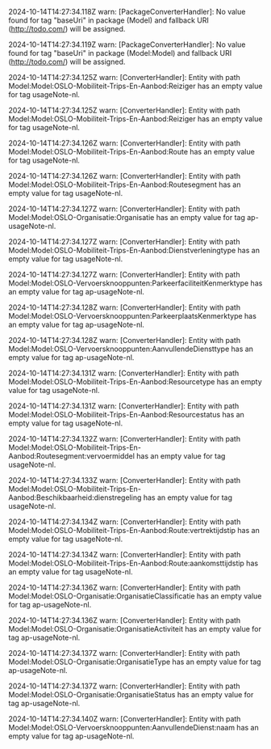 2024-10-14T14:27:34.118Z warn: [PackageConverterHandler]: No value found for tag "baseUri" in package (Model) and fallback URI (http://todo.com/) will be assigned.

2024-10-14T14:27:34.119Z warn: [PackageConverterHandler]: No value found for tag "baseUri" in package (Model:Model) and fallback URI (http://todo.com/) will be assigned.

2024-10-14T14:27:34.125Z warn: [ConverterHandler]: Entity with path Model:Model:OSLO-Mobiliteit-Trips-En-Aanbod:Reiziger has an empty value for tag usageNote-nl.

2024-10-14T14:27:34.125Z warn: [ConverterHandler]: Entity with path Model:Model:OSLO-Mobiliteit-Trips-En-Aanbod:Reiziger has an empty value for tag usageNote-nl.

2024-10-14T14:27:34.126Z warn: [ConverterHandler]: Entity with path Model:Model:OSLO-Mobiliteit-Trips-En-Aanbod:Route has an empty value for tag usageNote-nl.

2024-10-14T14:27:34.126Z warn: [ConverterHandler]: Entity with path Model:Model:OSLO-Mobiliteit-Trips-En-Aanbod:Routesegment has an empty value for tag usageNote-nl.

2024-10-14T14:27:34.127Z warn: [ConverterHandler]: Entity with path Model:Model:OSLO-Organisatie:Organisatie has an empty value for tag ap-usageNote-nl.

2024-10-14T14:27:34.127Z warn: [ConverterHandler]: Entity with path Model:Model:OSLO-Mobiliteit-Trips-En-Aanbod:Dienstverleningtype has an empty value for tag usageNote-nl.

2024-10-14T14:27:34.127Z warn: [ConverterHandler]: Entity with path Model:Model:OSLO-Vervoersknooppunten:ParkeerfaciliteitKenmerktype has an empty value for tag ap-usageNote-nl.

2024-10-14T14:27:34.128Z warn: [ConverterHandler]: Entity with path Model:Model:OSLO-Vervoersknooppunten:ParkeerplaatsKenmerktype has an empty value for tag ap-usageNote-nl.

2024-10-14T14:27:34.128Z warn: [ConverterHandler]: Entity with path Model:Model:OSLO-Vervoersknooppunten:AanvullendeDiensttype has an empty value for tag ap-usageNote-nl.

2024-10-14T14:27:34.131Z warn: [ConverterHandler]: Entity with path Model:Model:OSLO-Mobiliteit-Trips-En-Aanbod:Resourcetype has an empty value for tag usageNote-nl.

2024-10-14T14:27:34.131Z warn: [ConverterHandler]: Entity with path Model:Model:OSLO-Mobiliteit-Trips-En-Aanbod:Resourcestatus has an empty value for tag usageNote-nl.

2024-10-14T14:27:34.132Z warn: [ConverterHandler]: Entity with path Model:Model:OSLO-Mobiliteit-Trips-En-Aanbod:Routesegment:vervoermiddel has an empty value for tag usageNote-nl.

2024-10-14T14:27:34.133Z warn: [ConverterHandler]: Entity with path Model:Model:OSLO-Mobiliteit-Trips-En-Aanbod:Beschikbaarheid:dienstregeling has an empty value for tag usageNote-nl.

2024-10-14T14:27:34.134Z warn: [ConverterHandler]: Entity with path Model:Model:OSLO-Mobiliteit-Trips-En-Aanbod:Route:vertrektijdstip has an empty value for tag usageNote-nl.

2024-10-14T14:27:34.134Z warn: [ConverterHandler]: Entity with path Model:Model:OSLO-Mobiliteit-Trips-En-Aanbod:Route:aankomsttijdstip has an empty value for tag usageNote-nl.

2024-10-14T14:27:34.136Z warn: [ConverterHandler]: Entity with path Model:Model:OSLO-Organisatie:OrganisatieClassificatie has an empty value for tag ap-usageNote-nl.

2024-10-14T14:27:34.136Z warn: [ConverterHandler]: Entity with path Model:Model:OSLO-Organisatie:OrganisatieActiviteit has an empty value for tag ap-usageNote-nl.

2024-10-14T14:27:34.137Z warn: [ConverterHandler]: Entity with path Model:Model:OSLO-Organisatie:OrganisatieType has an empty value for tag ap-usageNote-nl.

2024-10-14T14:27:34.137Z warn: [ConverterHandler]: Entity with path Model:Model:OSLO-Organisatie:OrganisatieStatus has an empty value for tag ap-usageNote-nl.

2024-10-14T14:27:34.140Z warn: [ConverterHandler]: Entity with path Model:Model:OSLO-Vervoersknooppunten:AanvullendeDienst:naam has an empty value for tag ap-usageNote-nl.

